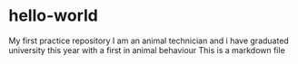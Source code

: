 # hello-world
My first practice repository 
I am an animal technician and i have graduated university this year with a first in animal behaviour 
This is a markdown file 
